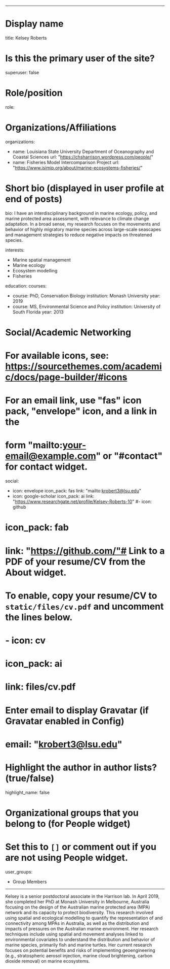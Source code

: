 
---
# Display name
title: Kelsey Roberts

# Is this the primary user of the site?
superuser: false

# Role/position
role:  

# Organizations/Affiliations
organizations:
- name: Louisiana State University Department of Oceanography and Coastal Sciences
  url: "https://chsharrison.wordpress.com/people/"
- name: Fisheries Model Intercomparison Project
  url: "https://www.isimip.org/about/marine-ecosystems-fisheries/"
# Short bio (displayed in user profile at end of posts)
bio: I have an interdisciplinary background in marine ecology, policy, and marine protected area assessment, with relevance to climate change adaptation. In a broad sense, my research focuses on the movements and behavior of highly migratory marine species across large-scale seascapes and management strategies to reduce negative impacts on threatened species.


interests:
- Marine spatial management
- Marine ecology
- Ecosystem modelling
- Fisheries


education:
  courses:
  - course: PhD, Conservation Biology
    institution: Monash University 
    year: 2019
  - course: MS, Environmental Science and Policy 
    institution: University of South Florida 
    year: 2013

# Social/Academic Networking
# For available icons, see: https://sourcethemes.com/academic/docs/page-builder/#icons
#   For an email link, use "fas" icon pack, "envelope" icon, and a link in the
#   form "mailto:your-email@example.com" or "#contact" for contact widget.
social:
- icon: envelope
  icon_pack: fas
  link: "mailto:krobert3@lsu.edu"
- icon: google-scholar
  icon_pack: ai
  link: "https://www.researchgate.net/profile/Kelsey-Roberts-10"
#- icon: github
#  icon_pack: fab
#  link: "https://github.com/"# Link to a PDF of your resume/CV from the About widget.
# To enable, copy your resume/CV to `static/files/cv.pdf` and uncomment the lines below.
# - icon: cv
#   icon_pack: ai
#   link: files/cv.pdf

# Enter email to display Gravatar (if Gravatar enabled in Config)
# email: "krobert3@lsu.edu"

# Highlight the author in author lists? (true/false)
highlight_name: false

# Organizational groups that you belong to (for People widget)
#   Set this to `[]` or comment out if you are not using People widget.
user_groups:
- Group Members
---

Kelsey is a senior postdoctoral associate in the Harrison lab. In April 2019, she completed her PhD at Monash University in Melbourne, Australia focusing on the design of the Australian marine protected area (MPA) network and its capacity to protect biodiversity. This research involved using spatial and ecological modelling to quantify the representation of and connectivity among MPAs in Australia, as well as the distribution and impacts of pressures on the Australian marine environment. Her research techniques include using spatial and movement analyses linked to environmental covariates to understand the distribution and behavior of marine species, primarily fish and marine turtles. Her current research focuses on potential benefits and risks of implementing geoengineering (e.g., stratospheric aerosol injection, marine cloud brightening, carbon dioxide removal) on marine ecosystems.
